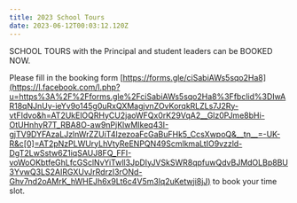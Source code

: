 ```yaml
---
title: 2023 School Tours
date: 2023-06-12T00:03:12.120Z
---
```

SCHOOL TOURS with the Principal and student leaders can be BOOKED NOW.

Please fill in the booking form [https://forms.gle/ciSabiAWs5sqo2Ha8](https://l.facebook.com/l.php?u=https%3A%2F%2Fforms.gle%2FciSabiAWs5sqo2Ha8%3Ffbclid%3DIwAR18qNJnUy-ieYv9o145g0uRxQXMagjvnZOvKorqkRLZLs7J2Ry-vtFIdvo&h=AT2UkElOQRHyCU2jaoWFQx0rK29VqA2__Glz0PJme8bHi-OtUHnhyR7T_RBA8O-aw9nPjKlwMIkeq43I-gjTV9DYFAzaLJzlnWrZZUiT4lzezoaFcGaBuFHk5_CcsXwpoQ&__tn__=-UK-R&c[0]=AT2pNzPLWUryLhVtyReENPQN49ScmlkmaLtIO9vzzld-DgT2LwSstw6Z1iqSAUJ8FQ_FFI-voWoOKbtfeGhLfcGSclNvYiTwll3JpDIyJVSkSWR8qpfuwQdvBJMdOLBp8BU3YvwQ3LS2AIRGXUvJrRdrzI3rONd-Ghv7nd2oAMrK_hWHEJh6x9Lt6c4V5m3lq2uKetwji8jJ) to book your time slot.